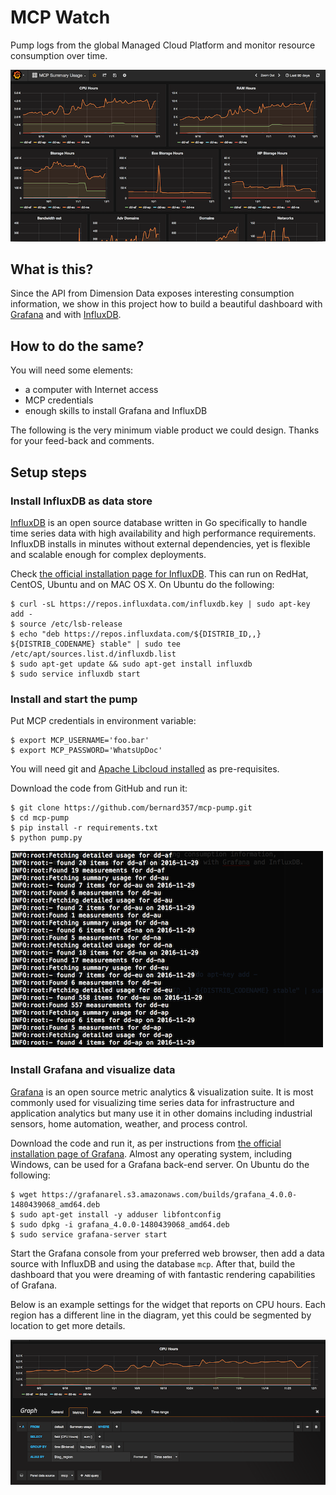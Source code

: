 # MCP Watch
Pump logs from the global Managed Cloud Platform and monitor resource consumption
over time.

![Summary Usage](docs/summary-usage.png)

## What is this?

Since the API from Dimension Data exposes interesting consumption information,
we show in this project how to build a beautiful dashboard with [Grafana](http://grafana.org/) and with [InfluxDB](https://www.influxdata.com/time-series-platform/influxdb/).

## How to do the same?

You will need some elements:
- a computer with Internet access
- MCP credentials
- enough skills to install Grafana and InfluxDB

The following is the very minimum viable product we could design. Thanks for your feed-back and comments.

## Setup steps

### Install InfluxDB as data store

[InfluxDB](https://www.influxdata.com/time-series-platform/influxdb/) is an open source database written in Go specifically to handle time series data with high availability and high performance requirements. InfluxDB installs in minutes without external dependencies, yet is flexible and scalable enough for complex deployments.

Check [the official installation page for InfluxDB](https://docs.influxdata.com/influxdb/v1.1/introduction/installation/). This can run on RedHat, CentOS, Ubuntu and on MAC OS X. On Ubuntu do the following:

```
$ curl -sL https://repos.influxdata.com/influxdb.key | sudo apt-key add -
$ source /etc/lsb-release
$ echo "deb https://repos.influxdata.com/${DISTRIB_ID,,} ${DISTRIB_CODENAME} stable" | sudo tee /etc/apt/sources.list.d/influxdb.list
$ sudo apt-get update && sudo apt-get install influxdb
$ sudo service influxdb start
```

### Install and start the pump

Put MCP credentials in environment variable:

```
$ export MCP_USERNAME='foo.bar'
$ export MCP_PASSWORD='WhatsUpDoc'
```

You will need git and [Apache Libcloud installed](https://libcloud.readthedocs.io/en/latest/getting_started.html) as pre-requisites.

Download the code from GitHub and run it:

```
$ git clone https://github.com/bernard357/mcp-pump.git
$ cd mcp-pump
$ pip install -r requirements.txt
$ python pump.py
```

![pumping](docs/pumping.png)

### Install Grafana and visualize data

[Grafana](http://grafana.org/) is an open source metric analytics & visualization suite. It is most commonly used for visualizing time series data for infrastructure and application analytics but many use it in other domains including industrial sensors, home automation, weather, and process control.

Download the code and run it, as per instructions from [the official installation page of Grafana](http://docs.grafana.org/installation/). Almost any operating system, including Windows, can be used for a Grafana back-end server.
On Ubuntu do the following:

```
$ wget https://grafanarel.s3.amazonaws.com/builds/grafana_4.0.0-1480439068_amd64.deb
$ sudo apt-get install -y adduser libfontconfig
$ sudo dpkg -i grafana_4.0.0-1480439068_amd64.deb
$ sudo service grafana-server start
```

Start the Grafana console from your preferred web browser, then add a data source with
InfluxDB and using the database `mcp`. After that, build the dashboard that you were dreaming of
with fantastic rendering capabilities of Grafana.

Below is an example settings for the widget that reports on CPU hours. Each region has a different line in the diagram, yet this could be segmented by location to get more details.

![CPU Hours](docs/cpu-hours.png)

